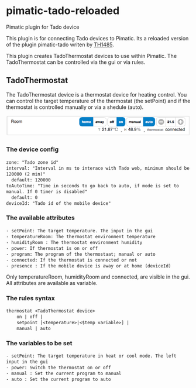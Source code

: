 # pimatic-tado-reloaded
Pimatic plugin for Tado device

This plugin is for connecting Tado devices to Pimatic. Its a reloaded version of the plugin pimatic-tado writen by [TH1485](https://github.com/TH1485/pimatic-tado).

This plugin creates TadoThermostat devices to use within Pimatic. The TadoThermostat can be controlled via the gui or via rules.


TadoThermostat
----
The TadoThermostat device is a thermostat device for heating control. You can control the target temperature of the thermostat (the setPoint) and if the thermostat is controlled manually or via a shedule (auto).

![](/screens/tado-thermostat.png)

### The device config
```
zone: "Tado zone id"
interval: "Interval in ms to interace with Tado web, minimum should be 120000 (2 min)"
  default: 120000
toAutoTime: "Time in seconds to go back to auto, if mode is set to manual. If 0 timer is disabled"
  default: 0
deviceId: "Tado id of the mobile device"
```

### The available attributes
```
- setPoint: The target temperature. The input in the gui
- temperatureRoom: The thermostat environment temperature
- humidityRoom : The thermostat environment humidity
- power: If thermostat is on or off
- program: The program of the thermostaat; manual or auto
- connected: If the thermostat is connected or not
- presence : If the mobile device is away or at home (deviceId)
```
Only temperatureRoom, humidityRoom and connected, are visible in the gui. All attributes are available as variable.


### The rules syntax
```
thermostat <TadoThermostat device>
    on | off |
    setpoint [<temperature>|<$temp variable>] |
    manual | auto
```

### The variables to be set
```
- setPoint: The target temperature in heat or cool mode. The left input in the gui
- power: Switch the thermostat on or off
- manual : Set the current program to manual
- auto : Set the current program to auto
```
